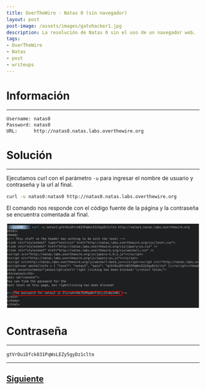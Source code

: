 ```yaml
---
title: OverTheWire - Natas 0 (sin navegador)
layout: post
post-image: /assets/images/gatohacker1.jpg 
description: La resolución de Natas 0 sin el uso de un navegador web.
tags:
- OverTheWire
- Natas
- post
- writeups
---
```

# Información
---

```
Username: natas0
Password: natas0
URL:      http://natas0.natas.labs.overthewire.org
```

# Solución
---

Ejecutamos curl con el parámetro `-u` para ingresar el nombre de usuario y contraseña y la url al final.

```bash
curl -u natas0:natas0 http://natas0.natas.labs.overthewire.org
```

El comando nos responde con el código fuente de la página y la contraseña se encuentra comentada al final.

![](/images/images-otw-natas/natas0-1.png)

# Contraseña 
---

`gtVrDuiDfck831PqWsLEZy5gyDz1clto`

---

## [Siguiente](/level-0-1)
